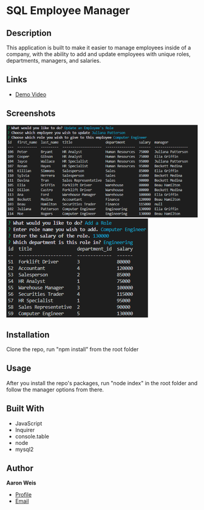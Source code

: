 # SQL Employee Manager

## Description

This application is built to make it easier to manage employees inside of a company, with the ability to add and update employees with unique roles, departments, managers, and salaries.

## Links

- [Demo Video](https://watch.screencastify.com/v/7h73Y9XF8iYhYelS5FKQ 'Demo Video')

## Screenshots

![Updating an Employee](/assets/screenshots/1.png 'Updating an Employee')
![Adding a Role](/assets/screenshots/2.png 'Adding a Role')

## Installation

Clone the repo, run "npm install" from the root folder

## Usage

After you install the repo's packages, run "node index" in the root folder and follow the manager options from there.

## Built With

- JavaScript
- Inquirer
- console.table
- node
- mysql2

## Author

**Aaron Weis**

- [Profile](https://github.com/nofutofu)
- [Email](mailto:aaronrweis@gmail.com?subject=Hi 'Hi!')
